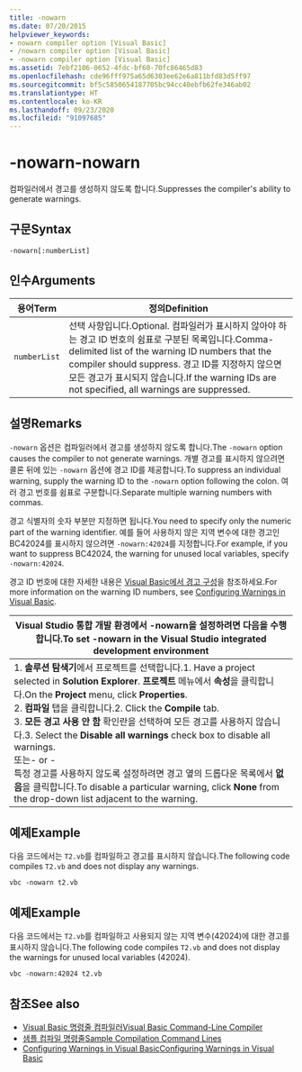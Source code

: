 ```yaml
---
title: -nowarn
ms.date: 07/20/2015
helpviewer_keywords:
- nowarn compiler option [Visual Basic]
- /nowarn compiler option [Visual Basic]
- -nowarn compiler option [Visual Basic]
ms.assetid: 7ebf2106-0652-4fdc-bf60-70fc86465d83
ms.openlocfilehash: cde96fff975a65d6303ee62e6a811bfd83d5ff97
ms.sourcegitcommit: bf5c5850654187705bc94cc40ebfb62fe346ab02
ms.translationtype: HT
ms.contentlocale: ko-KR
ms.lasthandoff: 09/23/2020
ms.locfileid: "91097685"
---
```

# <a name="-nowarn"></a><span data-ttu-id="b7b2f-102">-nowarn</span><span class="sxs-lookup"><span data-stu-id="b7b2f-102">-nowarn</span></span>

<span data-ttu-id="b7b2f-103">컴파일러에서 경고를 생성하지 않도록 합니다.</span><span class="sxs-lookup"><span data-stu-id="b7b2f-103">Suppresses the compiler's ability to generate warnings.</span></span>  
  
## <a name="syntax"></a><span data-ttu-id="b7b2f-104">구문</span><span class="sxs-lookup"><span data-stu-id="b7b2f-104">Syntax</span></span>  
  
```console  
-nowarn[:numberList]  
```  
  
## <a name="arguments"></a><span data-ttu-id="b7b2f-105">인수</span><span class="sxs-lookup"><span data-stu-id="b7b2f-105">Arguments</span></span>  
  
|<span data-ttu-id="b7b2f-106">용어</span><span class="sxs-lookup"><span data-stu-id="b7b2f-106">Term</span></span>|<span data-ttu-id="b7b2f-107">정의</span><span class="sxs-lookup"><span data-stu-id="b7b2f-107">Definition</span></span>|  
|---|---|  
|`numberList`|<span data-ttu-id="b7b2f-108">선택 사항입니다.</span><span class="sxs-lookup"><span data-stu-id="b7b2f-108">Optional.</span></span> <span data-ttu-id="b7b2f-109">컴파일러가 표시하지 않아야 하는 경고 ID 번호의 쉼표로 구분된 목록입니다.</span><span class="sxs-lookup"><span data-stu-id="b7b2f-109">Comma-delimited list of the warning ID numbers that the compiler should suppress.</span></span> <span data-ttu-id="b7b2f-110">경고 ID를 지정하지 않으면 모든 경고가 표시되지 않습니다.</span><span class="sxs-lookup"><span data-stu-id="b7b2f-110">If the warning IDs are not specified, all warnings are suppressed.</span></span>|  
  
## <a name="remarks"></a><span data-ttu-id="b7b2f-111">설명</span><span class="sxs-lookup"><span data-stu-id="b7b2f-111">Remarks</span></span>  

 <span data-ttu-id="b7b2f-112">`-nowarn` 옵션은 컴파일러에서 경고를 생성하지 않도록 합니다.</span><span class="sxs-lookup"><span data-stu-id="b7b2f-112">The `-nowarn` option causes the compiler to not generate warnings.</span></span> <span data-ttu-id="b7b2f-113">개별 경고를 표시하지 않으려면 콜론 뒤에 있는 `-nowarn` 옵션에 경고 ID를 제공합니다.</span><span class="sxs-lookup"><span data-stu-id="b7b2f-113">To suppress an individual warning, supply the warning ID to the `-nowarn` option following the colon.</span></span> <span data-ttu-id="b7b2f-114">여러 경고 번호를 쉼표로 구분합니다.</span><span class="sxs-lookup"><span data-stu-id="b7b2f-114">Separate multiple warning numbers with commas.</span></span>  
  
 <span data-ttu-id="b7b2f-115">경고 식별자의 숫자 부분만 지정하면 됩니다.</span><span class="sxs-lookup"><span data-stu-id="b7b2f-115">You need to specify only the numeric part of the warning identifier.</span></span> <span data-ttu-id="b7b2f-116">예를 들어 사용하지 않은 지역 변수에 대한 경고인 BC42024를 표시하지 않으려면 `-nowarn:42024`를 지정합니다.</span><span class="sxs-lookup"><span data-stu-id="b7b2f-116">For example, if you want to suppress BC42024, the warning for unused local variables, specify `-nowarn:42024`.</span></span>  
  
 <span data-ttu-id="b7b2f-117">경고 ID 번호에 대한 자세한 내용은 [Visual Basic에서 경고 구성](/visualstudio/ide/configuring-warnings-in-visual-basic)을 참조하세요.</span><span class="sxs-lookup"><span data-stu-id="b7b2f-117">For more information on the warning ID numbers, see [Configuring Warnings in Visual Basic](/visualstudio/ide/configuring-warnings-in-visual-basic).</span></span>  
  
|<span data-ttu-id="b7b2f-118">Visual Studio 통합 개발 환경에서 -nowarn을 설정하려면 다음을 수행합니다.</span><span class="sxs-lookup"><span data-stu-id="b7b2f-118">To set -nowarn in the Visual Studio integrated development environment</span></span>|  
|---|  
|<span data-ttu-id="b7b2f-119">1.  **솔루션 탐색기**에서 프로젝트를 선택합니다.</span><span class="sxs-lookup"><span data-stu-id="b7b2f-119">1.  Have a project selected in **Solution Explorer**.</span></span> <span data-ttu-id="b7b2f-120">**프로젝트** 메뉴에서 **속성**을 클릭합니다.</span><span class="sxs-lookup"><span data-stu-id="b7b2f-120">On the **Project** menu, click **Properties**.</span></span> <br /><span data-ttu-id="b7b2f-121">2.  **컴파일** 탭을 클릭합니다.</span><span class="sxs-lookup"><span data-stu-id="b7b2f-121">2.  Click the **Compile** tab.</span></span><br /><span data-ttu-id="b7b2f-122">3.  **모든 경고 사용 안 함** 확인란을 선택하여 모든 경고를 사용하지 않습니다.</span><span class="sxs-lookup"><span data-stu-id="b7b2f-122">3.  Select the **Disable all warnings** check box to disable all warnings.</span></span><br />     <span data-ttu-id="b7b2f-123">또는</span><span class="sxs-lookup"><span data-stu-id="b7b2f-123">- or -</span></span><br />     <span data-ttu-id="b7b2f-124">특정 경고를 사용하지 않도록 설정하려면 경고 옆의 드롭다운 목록에서 **없음**을 클릭합니다.</span><span class="sxs-lookup"><span data-stu-id="b7b2f-124">To disable a particular warning, click **None** from the drop-down list adjacent to the warning.</span></span>|  
  
## <a name="example"></a><span data-ttu-id="b7b2f-125">예제</span><span class="sxs-lookup"><span data-stu-id="b7b2f-125">Example</span></span>  

 <span data-ttu-id="b7b2f-126">다음 코드에서는 `T2.vb`를 컴파일하고 경고를 표시하지 않습니다.</span><span class="sxs-lookup"><span data-stu-id="b7b2f-126">The following code compiles `T2.vb` and does not display any warnings.</span></span>  
  
```console
vbc -nowarn t2.vb  
```  
  
## <a name="example"></a><span data-ttu-id="b7b2f-127">예제</span><span class="sxs-lookup"><span data-stu-id="b7b2f-127">Example</span></span>  

 <span data-ttu-id="b7b2f-128">다음 코드에서는 `T2.vb`를 컴파일하고 사용되지 않는 지역 변수(42024)에 대한 경고를 표시하지 않습니다.</span><span class="sxs-lookup"><span data-stu-id="b7b2f-128">The following code compiles `T2.vb` and does not display the warnings for unused local variables (42024).</span></span>  
  
```console
vbc -nowarn:42024 t2.vb  
```  
  
## <a name="see-also"></a><span data-ttu-id="b7b2f-129">참조</span><span class="sxs-lookup"><span data-stu-id="b7b2f-129">See also</span></span>

- [<span data-ttu-id="b7b2f-130">Visual Basic 명령줄 컴파일러</span><span class="sxs-lookup"><span data-stu-id="b7b2f-130">Visual Basic Command-Line Compiler</span></span>](index.md)
- [<span data-ttu-id="b7b2f-131">샘플 컴파일 명령줄</span><span class="sxs-lookup"><span data-stu-id="b7b2f-131">Sample Compilation Command Lines</span></span>](sample-compilation-command-lines.md)
- [<span data-ttu-id="b7b2f-132">Configuring Warnings in Visual Basic</span><span class="sxs-lookup"><span data-stu-id="b7b2f-132">Configuring Warnings in Visual Basic</span></span>](/visualstudio/ide/configuring-warnings-in-visual-basic)
